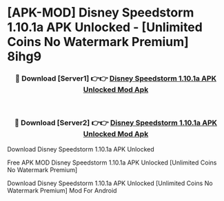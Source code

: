 # [APK-MOD] Disney Speedstorm 1.10.1a APK Unlocked - [Unlimited Coins No Watermark Premium] 8ihg9



<div align="center">
<h3>🔴 Download [Server1] 👉👉 <a href="https://momento.my/?title=Disney_Speedstorm_1.10.1a_APK_Unlocked">Disney Speedstorm 1.10.1a APK Unlocked Mod Apk</a></h3><br>

<h3>🔴 Download [Server2] 👉👉 <a href="https://momento.my/?title=Disney_Speedstorm_1.10.1a_APK_Unlocked">Disney Speedstorm 1.10.1a APK Unlocked Mod Apk</a></h3>
</div>



Download Disney Speedstorm 1.10.1a APK Unlocked 

Free APK MOD Disney Speedstorm 1.10.1a APK Unlocked [Unlimited Coins No Watermark Premium]

Download Disney Speedstorm 1.10.1a APK Unlocked [Unlimited Coins No Watermark Premium] Mod For Android
